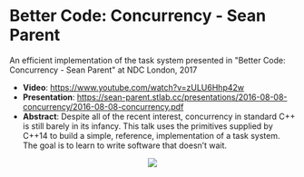 # Better Code: Concurrency - Sean Parent

An efficient implementation of the task system presented in "Better Code: Concurrency - Sean Parent" at NDC London, 2017

* **Video**: https://www.youtube.com/watch?v=zULU6Hhp42w
* **Presentation**: https://sean-parent.stlab.cc/presentations/2016-08-08-concurrency/2016-08-08-concurrency.pdf
* **Abstract**: Despite all of the recent interest, concurrency in standard C++ is still barely in its infancy. This talk uses the primitives supplied by C++14 to build a simple, reference, implementation of a task system. The goal is to learn to write software that doesn’t wait.

<p align="center"> 
<img src="https://i.imgur.com/4cDnakF.png">
</p>
